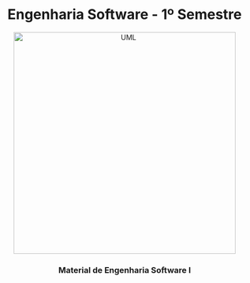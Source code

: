 <h1 align="center">Engenharia Software - 1º Semestre</h1>

<div align="center">
  <a><img align="center" src="https://wallpaper.dog/large/17167981.gif" height="450" weight="200" border="0" alt="UML"></a>
</div>

<h3 align="center"><strong>Material de Engenharia Software I </strong></h3>
